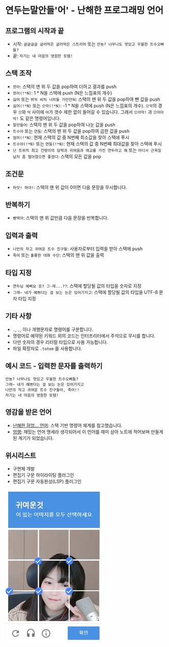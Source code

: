 # 연두는말안들'어' - 난해한 프로그래밍 언어

## 프로그램의 시작과 끝

- 시작: `글글글글 글러먹은 글러먹은 스트리머` 또는 `안뇽? 너무나도 멋있고 우울한 트수오빠들?`
- 끝: `자기는 내 마음의 영원한 토템!`

## 스택 조작

- `쪼아`: 스택의 맨 위 두 값을 pop하여 더하고 결과를 push
- `쪼아(!*N)`: 1 \* N을 스택에 push (N은 느낌표의 개수)
- `싫어` 또는 `쒸익 씨익 너히들 가만안둬`: 스택의 맨 위 두 값을 pop하여 뺀 값을 push
- `싫어(!*N)` 또는 `으악(!*N)`: -1 \* N을 스택에 push (N은 느낌표의 개수). `으악`의 경우 `으`와 `악` 사이에 `아`가 갯수 제한 없이 들어갈 수 있습니다. 그래서 `으아악!` 과 `으아아악!` 도 같은 명령어입니다.
- `말안들어`: 스택의 맨 위 두 값을 pop하여 나눈 값을 push
- `트수야` 또는 `연둠`: 스택의 맨 위 두 값을 pop하여 곱한 값을 push
- `엄마(!*N)`: 현재 스택의 값 중 N번째 최소값을 찾아 스택에 푸시
- `트수야(!*N)` 또는 `연둠(!*N)`: 현재 스택의 값 중 N번째 최대값을 찾아 스택에 푸시
- `난 트위치 최고 간땅이의 담력과 귀여움과 애교를 가진 연두라고 해` 또는 `어디서 근육질 남자 좀 떨어졌으면 좋겠다`: 스택의 모든 값을 pop

## 조건문

- `하앗! 하아!`: 스택의 맨 위 값이 0이면 다음 문장을 무시합니다.

## 반복하기

- `빵떡아`: 스택의 맨 위 값만큼 다음 문장을 반복합니다.

## 입력과 출력

- `나만의 작고 귀여운 트수 친구들`: 사용자로부터 입력을 받아 스택에 push
- `죽어` 또는 `훌륭한 대화 수단`: 스택의 맨 위 값을 출력

## 타입 지정

- `연두님 예뻐요 응? 그-래...??`: 스택에 할당될 값의 타입을 숫자로 지정
- `그래~ 내가 예쁘다는 걸 보는 눈은 있어가지고`: 스택에 할당될 값의 타입을 UTF-8 문자 타입 지정

## 기타 사항

- `.`, `,`, 이나 개행문자로 명령어를 구분합니다.
- 명령어로 예약된 키워드 외의 코드는 인터프리터에서 주석으로 무시를 합니다.
- 다만 숫자의 경우 리터럴 타입으로 사용 가능합니다.
- 파일 확장자로 `.totem` 를 사용합니다.

## 예시 코드 - 입력한 문자를 출력하기

```
안뇽? 너무나도 멋있고 우울한 트수오빠들?
그래~ 내가 예쁘다는 걸 보는 눈은 있어가지고
나만의 작고 귀여운 트수 친구들아, 죽어!!
자기는 내 마음의 영원한 토템!
```

## 영감을 받은 언어

- [난해한 혀엉... 언어](https://gist.github.com/xnuk/d9f883ede568d97caa158255e4b4d069): 스택 기반 명령어 체계를 참고했습니다.
- [엄랭](https://github.com/rycont/umjunsik-lang): 재밌는 언어 명세라 생각되어서 이 언어를 재미 삼아 노트에 적어보며 만들게 된 계기가 되었습니다.

## 위시리스트

- 구현체 개발
- 편집기 구문 하이라이팅 플러그인
- 편집기 구문 자동완성(LSP) 플러그인

![귀여운것](./귀여운것.jpeg)
